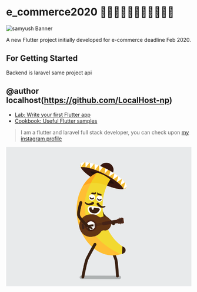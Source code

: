 # e_commerce2020 👋👋👋👋👋👋👋👋👋👋👋

![samyush Banner](https://github.com/londonappbrewery/Images/blob/master/readme-end-banner.png)

A new Flutter project initially developed for e-commerce deadline Feb 2020.

## For Getting Started
Backend is laravel same project api

## @author localhost(https://github.com/LocalHost-np)


- [Lab: Write your first Flutter app](https://flutter.dev/docs/get-started/codelab)
- [Cookbook: Useful Flutter samples](https://flutter.dev/docs/cookbook)

>I am a flutter and laravel full stack developer, you can check upon [my instagram profile](https://www.instagram.com/samyush/)

![End Banner](https://github.com/Samyush/TikTacToe_AI/blob/master/images/banana2.gif)